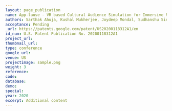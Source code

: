 ```yaml
---
layout: page_publication
name: App-lause - VR based Cultural Audience Simulation for Immersive Rehearsals
authors: Sarthak Ahuja, Kushal Mukherjee, Joydeep Mondal, Sudhanshu Singh
acceptance: Pending
_url: https://patents.google.com/patent/US20200118312A1/en
id_num: U.S. Patent Publication No. 20200118312A1
project_url:
thumbnail_url: 
type: conference
google_url: 
venue: US
projectimage: sample.png
weight: 3
reference:
code:
database: 
demo: 
special: 
year: 2020
excerpt: Additional content
---
```

